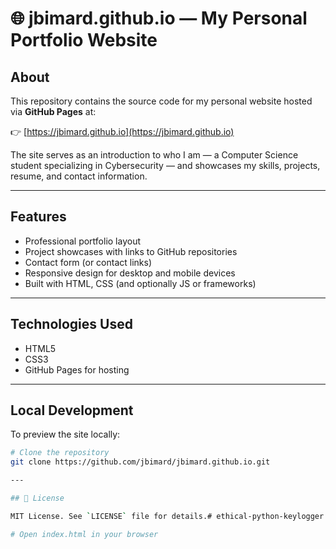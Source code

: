 # 🌐 jbimard.github.io — My Personal Portfolio Website

## About

This repository contains the source code for my personal website hosted via **GitHub Pages** at:

👉 [https://jbimard.github.io](https://jbimard.github.io)

The site serves as an introduction to who I am — a Computer Science student specializing in Cybersecurity — and showcases my skills, projects, resume, and contact information.

---

## Features

- Professional portfolio layout
- Project showcases with links to GitHub repositories
- Contact form (or contact links)
- Responsive design for desktop and mobile devices
- Built with HTML, CSS (and optionally JS or frameworks)

---

## Technologies Used

- HTML5
- CSS3
- GitHub Pages for hosting

---

## Local Development

To preview the site locally:

```bash
# Clone the repository
git clone https://github.com/jbimard/jbimard.github.io.git

---

## 📝 License

MIT License. See `LICENSE` file for details.# ethical-python-keylogger

# Open index.html in your browser
